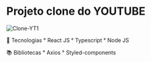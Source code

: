 # Projeto clone do YOUTUBE

![Clone-YT1](https://github.com/user-attachments/assets/faa9878a-4208-4945-aba8-10140e091f0a)

🚀 Tecnologias
° React JS
° Typescript
° Node JS

📚 Bibliotecas
° Axios
° Styled-components
